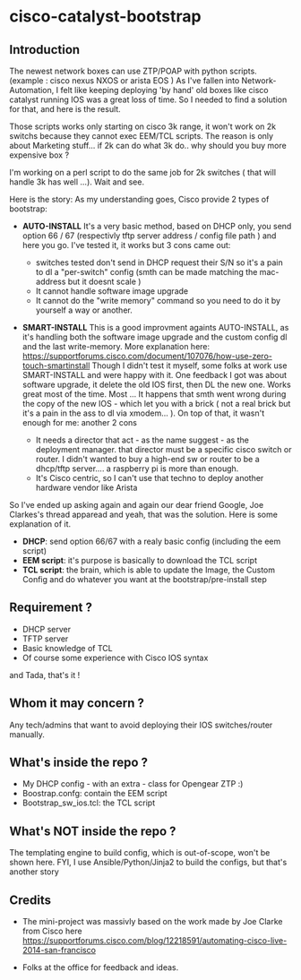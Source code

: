 # cisco-catalyst-bootstrap
## Introduction
The newest network boxes can use ZTP/POAP with python scripts. (example : cisco nexus NXOS or arista EOS )
As I've fallen into Network-Automation, I felt like keeping deploying 'by hand' old boxes like cisco catalyst running IOS was a great loss of time. So I needed to find a solution for that, and here is the result.

Those scripts works only starting on cisco 3k range, it won't work on 2k switchs because they cannot exec EEM/TCL scripts.
The reason is only about Marketing stuff... if 2k can do what 3k do.. why should you buy more expensive box ?

I'm working on a perl script to do the same job for 2k switches ( that will handle 3k has well ...). Wait and see.


Here is the story:
As my understanding goes, Cisco provide 2 types of bootstrap:

 - **AUTO-INSTALL**
It's a very basic method, based on DHCP only, you send option 66 / 67 (respectivly tftp server address / config file path ) and here you go.
I've tested it, it works but 3 cons came out:
     - switches tested don't send in DHCP request their S/N so it's a pain to dl a "per-switch" config (smth can be made matching the mac-address but it doesnt scale ) 
     - It cannot handle software image upgrade
     - It cannot do the "write memory" command so you need to do it by yourself a way or another.

 - **SMART-INSTALL**
This is a good improvment againts AUTO-INSTALL, as it's handling both the software image upgrade and the custom config dl and the last write-memory.
More explanation here: https://supportforums.cisco.com/document/107076/how-use-zero-touch-smartinstall
Though I didn't test it myself, some folks at work use SMART-INSTALL and were happy with it.
One feedback I got was about software upgrade, it delete the old IOS first, then DL the new one. Works great most of the time. Most ...
It happens that smth went wrong during the copy of the new IOS - which let you with a brick ( not a real brick but it's a pain in the ass to dl via xmodem... ).
On top of that, it wasn't enough for me: another 2 cons
     - It needs a director that act - as the name suggest - as the deployment manager.
       that director must be a specific cisco switch or router. I didn't wanted to buy a high-end sw or router to be a dhcp/tftp server.... a raspberry pi is more than enough.
     - It's Cisco centric, so I can't use that techno to deploy another hardware vendor like Arista

So I've ended up asking again and again our dear friend Google, Joe Clarkes's thread apparead and yeah, that was the solution. Here is some explanation of it.

 - **DHCP**: send option 66/67 with a realy basic config (including the eem script)
 - **EEM script**: it's purpose is basically to download the TCL script
 - **TCL script**: the brain, which is able to update the Image, the Custom Config and do whatever you want at the bootstrap/pre-install step

## Requirement ?
 - DHCP server
 - TFTP server
 - Basic knowledge of TCL
 - Of course some experience with Cisco IOS syntax

and Tada, that's it !

## Whom it may concern ?
Any tech/admins that want to avoid deploying their IOS switches/router manually.

## What's inside the repo ?
 - My DHCP config - with an extra - class for Opengear ZTP :) 
 - Boostrap.confg: contain the EEM script
 - Bootstrap_sw_ios.tcl: the TCL script 
 
## What's NOT inside the repo ?
The templating engine to build config, which is out-of-scope, won't be shown here.
FYI, I use Ansible/Python/Jinja2 to build the configs, but that's another story

## Credits
- The mini-project was massivly based on the work made by Joe Clarke from Cisco here
https://supportforums.cisco.com/blog/12218591/automating-cisco-live-2014-san-francisco

- Folks at the office for feedback and ideas.